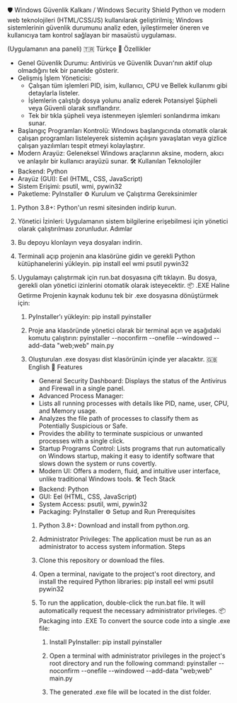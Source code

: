 ﻿🛡️ Windows Güvenlik Kalkanı / Windows Security Shield
Python ve modern web teknolojileri (HTML/CSS/JS) kullanılarak geliştirilmiş; Windows sistemlerinin güvenlik durumunu analiz eden, iyileştirmeler öneren ve kullanıcıya tam kontrol sağlayan bir masaüstü uygulaması.


(Uygulamanın ana paneli)
🇹🇷 Türkçe
🚀 Özellikler
* Genel Güvenlik Durumu: Antivirüs ve Güvenlik Duvarı'nın aktif olup olmadığını tek bir panelde gösterir.
* Gelişmiş İşlem Yöneticisi:
   * Çalışan tüm işlemleri PID, isim, kullanıcı, CPU ve Bellek kullanımı gibi detaylarla listeler.
   * İşlemlerin çalıştığı dosya yolunu analiz ederek Potansiyel Şüpheli veya Güvenli olarak sınıflandırır.
   * Tek bir tıkla şüpheli veya istenmeyen işlemleri sonlandırma imkanı sunar.
* Başlangıç Programları Kontrolü: Windows başlangıcında otomatik olarak çalışan programları listeleyerek sistemin açılışını yavaşlatan veya gizlice çalışan yazılımları tespit etmeyi kolaylaştırır.
* Modern Arayüz: Geleneksel Windows araçlarının aksine, modern, akıcı ve anlaşılır bir kullanıcı arayüzü sunar.
🛠️ Kullanılan Teknolojiler
* Backend: Python
* Arayüz (GUI): Eel (HTML, CSS, JavaScript)
* Sistem Erişimi: psutil, wmi, pywin32
* Paketleme: PyInstaller
⚙️ Kurulum ve Çalıştırma
Gereksinimler
1. Python 3.8+: Python'un resmi sitesinden indirip kurun.
2. Yönetici İzinleri: Uygulamanın sistem bilgilerine erişebilmesi için yönetici olarak çalıştırılması zorunludur.
Adımlar
1. Bu depoyu klonlayın veya dosyaları indirin.
2. Terminali açıp projenin ana klasörüne gidin ve gerekli Python kütüphanelerini yükleyin.
pip install eel wmi psutil pywin32

3. Uygulamayı çalıştırmak için run.bat dosyasına çift tıklayın. Bu dosya, gerekli olan yönetici izinlerini otomatik olarak isteyecektir.
📦 .EXE Haline Getirme
Projenin kaynak kodunu tek bir .exe dosyasına dönüştürmek için:
   1. PyInstaller'ı yükleyin: pip install pyinstaller
   2. Proje ana klasöründe yönetici olarak bir terminal açın ve aşağıdaki komutu çalıştırın:
pyinstaller --noconfirm --onefile --windowed --add-data "web;web" main.py

   3. Oluşturulan .exe dosyası dist klasörünün içinde yer alacaktır.
🇬🇧 English
🚀 Features
      * General Security Dashboard: Displays the status of the Antivirus and Firewall in a single panel.
      * Advanced Process Manager:
      * Lists all running processes with details like PID, name, user, CPU, and Memory usage.
      * Analyzes the file path of processes to classify them as Potentially Suspicious or Safe.
      * Provides the ability to terminate suspicious or unwanted processes with a single click.
      * Startup Programs Control: Lists programs that run automatically on Windows startup, making it easy to identify software that slows down the system or runs covertly.
      * Modern UI: Offers a modern, fluid, and intuitive user interface, unlike traditional Windows tools.
🛠️ Tech Stack
      * Backend: Python
      * GUI: Eel (HTML, CSS, JavaScript)
      * System Access: psutil, wmi, pywin32
      * Packaging: PyInstaller
⚙️ Setup and Run
Prerequisites
      1. Python 3.8+: Download and install from python.org.
      2. Administrator Privileges: The application must be run as an administrator to access system information.
Steps
      1. Clone this repository or download the files.
      2. Open a terminal, navigate to the project's root directory, and install the required Python libraries:
pip install eel wmi psutil pywin32

      3. To run the application, double-click the run.bat file. It will automatically request the necessary administrator privileges.
📦 Packaging into .EXE
To convert the source code into a single .exe file:
         1. Install PyInstaller: pip install pyinstaller
         2. Open a terminal with administrator privileges in the project's root directory and run the following command:
pyinstaller --noconfirm --onefile --windowed --add-data "web;web" main.py

         3. The generated .exe file will be located in the dist folder.